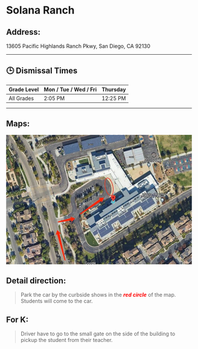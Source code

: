 # Solana Ranch

## Address: 
13605 Pacific Highlands Ranch Pkwy, San Diego, CA 92130

---

## 🕒 Dismissal Times

| Grade Level     | Mon / Tue / Wed / Fri | Thursday  |
|-----------------|-----------------------|-----------|
| All Grades      | 2:05 PM               | 12:25 PM  |

---

## Maps:
![Solana Ranch Map](Solana_Ranch.jpg)

## Detail direction:

> Park the car by the curbside shows in the <span style="color:red">***red circle***</span> of the map. Students will come to the car.

## For K:

> Driver have to go to the small gate on the side of the building to pickup the student from their teacher.
